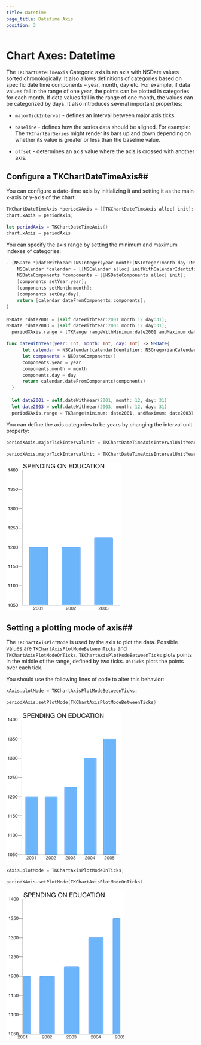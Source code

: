 ```yaml
---
title: Datetime
page_title: Datetime Axis
position: 3
---
```


# Chart Axes: Datetime

The <code>TKChartDateTimeAxis</code> Categoric axis is an axis with NSDate values sorted chronologically. It also allows definitions of categories based on specific date time components – year, month, day etc. For example, if data values fall in the range of one year, the points can be plotted in categories for each month. If data values fall in the range of one month, the values can be categorized by days. It also introduces several important properties:

- <code>majorTickInterval</code> - defines an interval between major axis ticks.

- <code>baseline</code> - defines how the series data should be aligned. For example: The <code>TKChartBarSeries</code> might render its bars up and down depending on whether its value is greater or less than the baseline value.

- <code>offset</code> - determines an axis value where the axis is crossed with another axis.

## Configure a TKChartDateTimeAxis##

You can configure a date-time axis by initializing it and setting it as the main x-axis or y-axis of the chart:

```Objective-C
TKChartDateTimeAxis *periodXAxis = [[TKChartDateTimeAxis alloc] init];
chart.xAxis = periodAxis;
```
```Swift
let periodAxis = TKChartDateTimeAxis()
chart.xAxis = periodAxis
```

You can specify the axis range by setting the minimum and maximum indexes of categories:

```Objective-C
- (NSDate *)dateWithYear:(NSInteger)year month:(NSInteger)month day:(NSInteger)day {
    NSCalendar *calendar = [[NSCalendar alloc] initWithCalendarIdentifier:NSGregorianCalendar];
    NSDateComponents *components = [[NSDateComponents alloc] init];
    [components setYear:year];
    [components setMonth:month];
    [components setDay:day];
    return [calendar dateFromComponents:components];
}

NSDate *date2001 = [self dateWithYear:2001 month:12 day:31];
NSDate *date2003 = [self dateWithYear:2003 month:12 day:31];
  periodXAxis.range = [TKRange rangeWithMinimum:date2001 andMaximum:date2003];
```
```Swift
func dateWithYear(year: Int, month: Int, day: Int) -> NSDate{
      let calendar = NSCalendar(calendarIdentifier: NSGregorianCalendar)
      let components = NSDateComponents()
      components.year = year
      components.month = month
      components.day = day
      return calendar.dateFromComponents(components)
  }
  
  let date2001 = self.dateWithYear(2001, month: 12, day: 31)
  let date2003 = self.dateWithYear(2003, month: 12, day: 31)
  periodXAxis.range = TKRange(minimum: date2001, andMaximum: date2003)
```

You can define the axis categories to be years by changing the interval unit property:

```Objective-C
periodXAxis.majorTickIntervalUnit = TKChartDateTimeAxisIntervalUnitYears;
```
```Swift
periodXAxis.majorTickIntervalUnit = TKChartDateTimeAxisIntervalUnitYears
```

<img src="../../images/chart-axes-datetime001.png">

## Setting a plotting mode of axis##

 The <code>TKChartAxisPlotMode</code> is used by the axis to plot the data. Possible values are <code>TKChartAxisPlotModeBetweenTicks</code> and <code>TKChartAxisPlotModeOnTicks</code>. <code>TKChartAxisPlotModeBetweenTicks</code> plots points in the middle of the range, defined by two ticks. <code>OnTicks</code> plots the points over each tick.

 You should use the following lines of code to alter this behavior:

```Objective-C
xAxis.plotMode = TKChartAxisPlotModeBetweenTicks;
```
```Swift
periodXAxis.setPlotMode(TKChartAxisPlotModeBetweenTicks)
```

<img src="../../images/chart-axes-datetime002.png"/>

```Objective-C
xAxis.plotMode = TKChartAxisPlotModeOnTicks;
```
```Swift
periodXAxis.setPlotMode(TKChartAxisPlotModeOnTicks)
```

<img src="../../images/chart-axes-datetime003.png"/>
